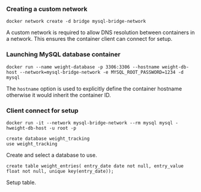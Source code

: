 
### Creating a custom network

`docker network create -d bridge mysql-bridge-network`

A custom network is required to allow DNS resolution between containers in a network.  This ensures the container client can connect for setup.

### Launching MySQL database container

`docker run --name weight-database -p 3306:3306 --hostname weight-db-host --network=mysql-bridge-network -e MYSQL_ROOT_PASSWORD=1234 -d mysql`

The `hostname` option is used to explicitly define the container hostname otherwise it would inherit the container ID.

### Client connect for setup

`docker run -it --network mysql-bridge-network --rm mysql mysql -hweight-db-host -u root -p`

`create database weight_tracking` <br/>
`use weight_tracking`

Create and select a database to use.

`create table weight_entries( entry_date date not null, entry_value float not null, unique key(entry_date));`

Setup table.
